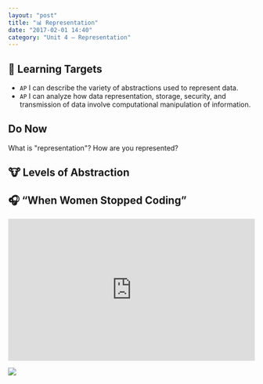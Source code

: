 ```yaml
---
layout: "post"
title: "📊 Representation"
date: "2017-02-01 14:40"
category: "Unit 4 – Representation"
---
```


## 🎯 Learning Targets
- `AP` I can describe the variety of abstractions used to represent data.
- `AP` I can analyze how data representation, storage, security, and transmission of data involve computational manipulation of information.

## Do Now
What is "representation"?
How are you represented?

## 🐮 Levels of Abstraction


## 🎧 “When Women Stopped Coding”

<iframe src="https://www.npr.org/player/embed/356944145/357036571" width="100%" height="290" frameborder="0" scrolling="no" title="NPR embedded audio player"></iframe>

![]({{site.baseurl}}/images/womenMajors.png)
